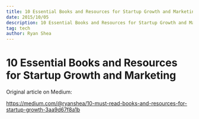 ```yaml
---
title: 10 Essential Books and Resources for Startup Growth and Marketing
date: 2015/10/05
description: 10 Essential Books and Resources for Startup Growth and Marketing
tag: tech
author: Ryan Shea
---
```


# 10 Essential Books and Resources for Startup Growth and Marketing

Original article on Medium:

https://medium.com/@ryanshea/10-must-read-books-and-resources-for-startup-growth-3aa9d67f8a1b
